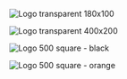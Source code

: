 


![Logo transparent 180x100](https://github.com/switchcode-fr/assets/assets/276832/3b378082-5ebb-43d5-9d31-2b0ba31d6774)

![Logo transparent 400x200](https://github.com/switchcode-fr/assets/assets/276832/616ec6d7-b884-41a6-aabd-13c01f648090)

![Logo 500 square - black](https://github.com/switchcode-fr/assets/assets/276832/d6b54707-ecf7-4e2b-b7a7-a9415aecd908)

![Logo 500 square - orange](https://github.com/switchcode-fr/assets/assets/276832/f5969e50-261e-4964-b787-b48373d5a691)
